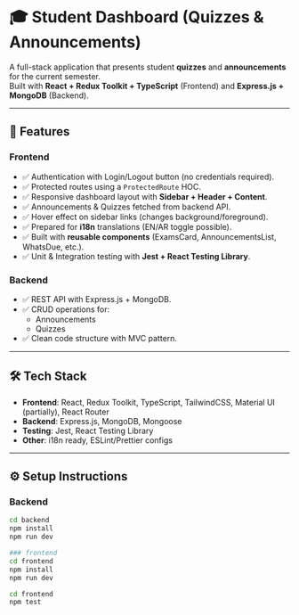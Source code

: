 # 🎓 Student Dashboard (Quizzes & Announcements)

A full-stack application that presents student **quizzes** and **announcements** for the current semester.  
Built with **React + Redux Toolkit + TypeScript** (Frontend) and **Express.js + MongoDB** (Backend).

---

## 🚀 Features

### Frontend
- ✅ Authentication with Login/Logout button (no credentials required).
- ✅ Protected routes using a `ProtectedRoute` HOC.
- ✅ Responsive dashboard layout with **Sidebar + Header + Content**.
- ✅ Announcements & Quizzes fetched from backend API.
- ✅ Hover effect on sidebar links (changes background/foreground).
- ✅ Prepared for **i18n** translations (EN/AR toggle possible).
- ✅ Built with **reusable components** (ExamsCard, AnnouncementsList, WhatsDue, etc.).
- ✅ Unit & Integration testing with **Jest + React Testing Library**.

### Backend
- ✅ REST API with Express.js + MongoDB.
- ✅ CRUD operations for:
  - Announcements
  - Quizzes
- ✅ Clean code structure with MVC pattern.

---

## 🛠️ Tech Stack

- **Frontend**: React, Redux Toolkit, TypeScript, TailwindCSS, Material UI (partially), React Router
- **Backend**: Express.js, MongoDB, Mongoose
- **Testing**: Jest, React Testing Library
- **Other**: i18n ready, ESLint/Prettier configs

---
## ⚙️ Setup Instructions

### Backend
```bash
cd backend
npm install
npm run dev

### frontend
cd frontend
npm install
npm run dev

cd frontend
npm test

